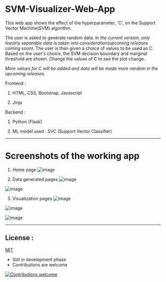 # SVM-Visualizer-Web-App
This web app shows the effect of the hyperparameter, 'C', on the Support Vector Machine(SVM) algorithm.

The user is asked to generate random data. *In the current version, only linearly separable data is taken into consideration(upcoming releases coming soon)*. The user is then given a choice of values to be used as C. Based on the user's choice, the SVM decision boundary and marginal threshold are shown. Change the values of C to see the plot change.

*More values for C will be added and data will be made more random in the upcoming releases.*

Frontend :

1. HTML, CSS, Bootstrap, Javascript

2. Jinja

Backend :

1. Python (Flask)

2. ML model used : SVC (Support Vector Classifier)
________________________________________________________________________________________________________________________________________________________________________________
# Screenshots of the working app 

1. Home page
![image](https://user-images.githubusercontent.com/49288068/87856426-ba5b7c80-c93c-11ea-9fc7-7c2c25ee65e1.png)

2. Data generated pages
![image](https://user-images.githubusercontent.com/49288068/87856431-c5aea800-c93c-11ea-8f7f-0e4fb9b0d932.png)

![image](https://user-images.githubusercontent.com/49288068/87856448-e119b300-c93c-11ea-96d9-00155390def8.png)

3. Visualization pages
![image](https://user-images.githubusercontent.com/49288068/87856458-f393ec80-c93c-11ea-89e1-8abf55a99768.png)

![image](https://user-images.githubusercontent.com/49288068/87856464-fd1d5480-c93c-11ea-9c43-c68530d16ccc.png)

![image](https://user-images.githubusercontent.com/49288068/87856476-07d7e980-c93d-11ea-8d5e-ec36548b9a40.png)
________________________________________________________________________________________________________________________________________________________________________________
## License : 

[MIT](https://choosealicense.com/licenses/mit/)

* Still in development phase
* Contributions are welcome  

[![Contributions welcome](https://img.shields.io/badge/contributions-welcome-brightgreen.svg?style=flat)](https://github.com/BALaka-18/YouTube-Video-Dowloader-GUI/issues)
